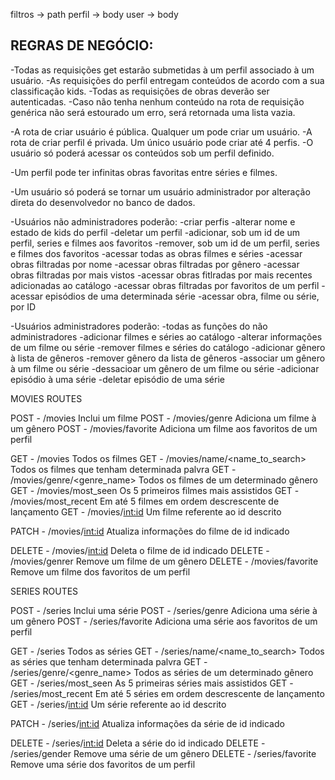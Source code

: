 filtros -> path
perfil -> body
user -> body



## REGRAS DE NEGÓCIO:
-Todas as requisições get estarão submetidas à um perfil associado à um usuário.
-As requisições do perfil entregam conteúdos de acordo com a sua classificação kids.
-Todas as requisições de obras deverão ser autenticadas.
-Caso não tenha nenhum conteúdo na rota de requisição genérica não será estourado um erro, será retornada uma lista vazia.

-A rota de criar usuário é pública. Qualquer um pode criar um usuário.
-A rota de criar perfil é privada. Um único usuário pode criar até 4 perfis.
-O usuário só poderá acessar os conteúdos sob um perfil definido.

-Um perfil pode ter infinitas obras favoritas entre séries e filmes.

-Um usuário só poderá se tornar um usuário administrador por alteração direta do desenvolvedor no banco de dados.

-Usuários não administradores poderão:
    -criar perfis
    -alterar nome e estado de kids do perfil
    -deletar um perfil
    -adicionar, sob um id de um perfil, series e filmes aos favoritos
    -remover, sob um id de um perfil, series e filmes dos favoritos
    -acessar todas as obras filmes e séries
    -acessar obras filtradas por nome
    -acessar obras filtradas por gênero
    -acessar obras filtradas por mais vistos
    -acessar obras fitlradas por mais recentes adicionadas ao catálogo
    -acessar obras filtradas por favoritos de um perfil
    -acessar episódios de uma determinada série
    -acessar obra, filme ou série, por ID


-Usuários administradores poderão:
    -todas as funções do não administradores
    -adicionar filmes e séries ao catálogo
    -alterar informações de um filme ou série
    -remover filmes e séries do catálogo
    -adicionar gênero à lista de gêneros
    -remover gênero da lista de gêneros
    -associar um gênero à um filme ou série
    -dessacioar um gênero de um filme ou série
    -adicionar episódio à uma série
    -deletar episódio de uma série

MOVIES ROUTES

POST - /movies                                      Inclui um filme
POST - /movies/genre                                Adiciona um filme à um gênero
POST - /movies/favorite                             Adiciona um filme aos favoritos de um perfil

GET - /movies                                       Todos os filmes
GET - /movies/name/<name_to_search>                 Todos os filmes que tenham determinada palvra
GET - /movies/genre/<genre_name>                    Todos os filmes de um determinado gênero
GET - /movies/most_seen                             Os 5 primeiros filmes mais assistidos
GET - /movies/most_recent                           Em até 5 filmes em ordem descrescente de lançamento
GET - /movies/<int:id>                              Um filme referente ao id descrito

PATCH - /movies/<int:id>                            Atualiza informações do filme de id indicado

DELETE - /movies/<int:id>                           Deleta o filme de id indicado
DELETE - /movies/genrer                             Remove um filme de um gênero
DELETE - /movies/favorite                           Remove um filme dos favoritos de um perfil



SERIES ROUTES

POST - /series                                      Inclui uma série
POST - /series/genre                                Adiciona uma série à um gênero
POST - /series/favorite                             Adiciona uma série aos favoritos de um perfil

GET - /series                                       Todos as séries
GET - /series/name/<name_to_search>                 Todos as séries que tenham determinada palvra
GET - /series/genre/<genre_name>                    Todos as séries de um determinado gênero
GET - /series/most_seen                             As 5 primeiras séries mais assistidos
GET - /series/most_recent                           Em até 5 séries em ordem descrescente de lançamento
GET - /series/<int:id>                              Um série referente ao id descrito

PATCH - /series/<int:id>                            Atualiza informações da série de id indicado

DELETE - /series/<int:id>                           Deleta a série do id indicado
DELETE - /series/gender                             Remove uma série de um gênero
DELETE - /series/favorite                           Remove uma série dos favoritos de um perfil

